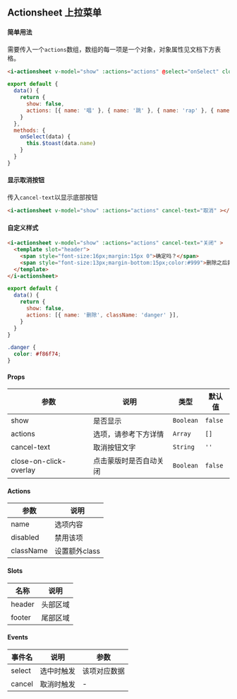 ## Actionsheet 上拉菜单

#### 简单用法

需要传入一个`actions`数组，数组的每一项是一个对象，对象属性见文档下方表格。

```html
<i-actionsheet v-model="show" :actions="actions" @select="onSelect" close-on-click-overlay></i-actionsheet>
```

```javascript
export default {
  data() {
    return {
      show: false,
      actions: [{ name: '唱' }, { name: '跳' }, { name: 'rap' }, { name: '篮球', disabled: true }],
    }
  },
  methods: {
    onSelect(data) {
      this.$toast(data.name)
    }
  }
}
```

#### 显示取消按钮

传入`cancel-text`以显示底部按钮


```html
<i-actionsheet v-model="show" :actions="actions" cancel-text="取消" ></i-actionsheet>
```

#### 自定义样式

```html
<i-actionsheet v-model="show" :actions="actions" cancel-text="关闭" >
  <template slot="header">
    <span style="font-size:16px;margin:15px 0">确定吗？</span>
    <span style="font-size:13px;margin-bottom:15px;color:#999">删除之后就无法取消了哦</span>
  </template>
</i-actionsheet>
```

```javascript
export default {
  data() {
    return {
      show: false,
      actions: [{ name: '删除', className: 'danger' }],
    }
  }
}
```

```scss
.danger {
  color: #f86f74;
}
```

#### Props

| 参数 | 说明 | 类型 | 默认值 |
|------|------|------|------|
| show | 是否显示 | `Boolean` | `false` |
| actions | 选项，请参考下方详情 | `Array` | `[]` |
| cancel-text | 取消按钮文字 | `String` | `''` |
| close-on-click-overlay | 点击蒙版时是否自动关闭 | `Boolean` | `false` |

#### Actions

| 参数 | 说明 |
|------|------|
| name | 选项内容 |
| disabled | 禁用该项 |
| className | 设置额外class |

#### Slots

| 名称 | 说明 |
|------|------|
| header | 头部区域 |
| footer | 尾部区域 |

#### Events

| 事件名 | 说明 | 参数 |
|------|------|------|
| select | 选中时触发 | 该项对应数据 |
| cancel | 取消时触发 | - |